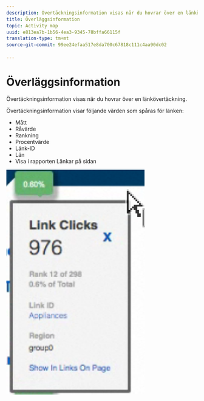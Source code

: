 ```yaml
---
description: Övertäckningsinformation visas när du hovrar över en länkövertäckning.
title: Överläggsinformation
topic: Activity map
uuid: e813ea7b-1b56-4ea3-9345-78bffa66115f
translation-type: tm+mt
source-git-commit: 99ee24efaa517e8da700c67818c111c4aa90dc02

---
```



# Överläggsinformation

Övertäckningsinformation visas när du hovrar över en länkövertäckning.

Övertäckningsinformation visar följande värden som spåras för länken:

* Mått
* Råvärde
* Rankning
* Procentvärde
* Länk-ID
* Län
* Visa i rapporten Länkar på sidan

![](assets/overlay_details.png)

